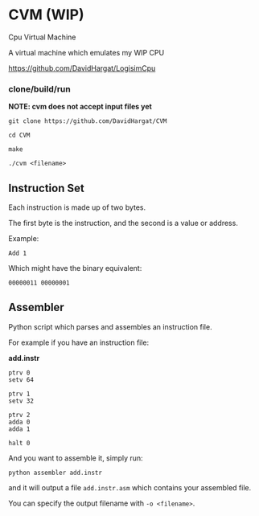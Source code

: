 # CVM (WIP)

Cpu Virtual Machine

A virtual machine which emulates my WIP CPU 

https://github.com/DavidHargat/LogisimCpu

### clone/build/run

**NOTE: cvm does not accept input files yet**

`git clone https://github.com/DavidHargat/CVM`

`cd CVM`

`make`

`./cvm <filename>`

## Instruction Set


Each instruction is made up of two bytes.


The first byte is the instruction, and the second is a value or address.


Example:


`Add 1`


Which might have the binary equivalent:


`00000011 00000001`


## Assembler

Python script which parses and assembles an instruction file.


For example if you have an instruction file:


**add.instr**


```
ptrv 0
setv 64

ptrv 1
setv 32

ptrv 2
adda 0
adda 1

halt 0
```


And you want to assemble it, simply run:


`python assembler add.instr`


and it will output a file `add.instr.asm` which contains your assembled file.


You can specify the output filename with `-o <filename>`.


